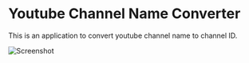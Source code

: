 # Youtube Channel Name Converter

This is an application to convert youtube channel name to channel ID.

![Screenshot](https://user-images.githubusercontent.com/2936128/68072229-b4475080-fd59-11e9-87d2-e90384d271b6.png)
